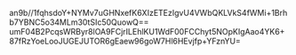 an9b//1fqhsdoY+NYMv7uGHNxefK6XIzETEzIgvU4VWbQKLVkS4fWMi+1Brhb7YBNC5o34MLm30tSIc50QuowQ==
umF04B2PcqsWRByr8lOA9FCjrILEhlKU1WdF00FCChyt5NOpKIgAao4YK6+87fRzYoeLooJUGEJUTOR6gEaew96goW7Hl6HEvjfp+YFznYU=